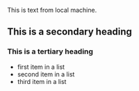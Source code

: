 This is text from local machine.
## This is a secondary heading
### This is a tertiary heading
* first item in a list
* second item in a list
* third item in a list